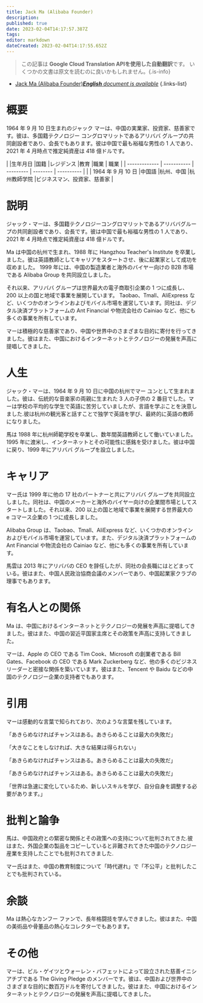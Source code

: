 ```yaml
---
title: Jack Ma (Alibaba Founder)
description: 
published: true
date: 2023-02-04T14:17:57.387Z
tags: 
editor: markdown
dateCreated: 2023-02-04T14:17:55.652Z
---
```


> この記事は **Google Cloud Translation APIを使用した自動翻訳**です。
いくつかの文書は原文を読むのに良いかもしれません。{.is-info}



- [Jack Ma (Alibaba Founder)***English** document is available*](/en/Knowledge-base/Dictionary/Person/jack-ma-alibaba-founder)
{.links-list}


# 概要

1964 年 9 月 10 日生まれのジャック マーは、中国の実業家、投資家、慈善家です。彼は、多国籍テクノロジー コングロマリットであるアリババ グループの共同創設者であり、会長でもあります。彼は中国で最も裕福な男性の 1 人であり、2021 年 4 月時点で推定純資産は 418 億ドルです。

| |生年月日 |国籍 |レジデンス |教育 |職業 | 職業
| | ------------- | ----------- | --------- | -------- | ---------- |
| | 1964 年 9 月 10 日 |中国語 |杭州、中国 |杭州教師学院 |ビジネスマン、投資家、慈善家 |

# 説明

ジャック・マーは、多国籍テクノロジーコングロマリットであるアリババグループの共同創設者であり、会長です。彼は中国で最も裕福な男性の 1 人であり、2021 年 4 月時点で推定純資産は 418 億ドルです。

Ma は中国の杭州で生まれ、1988 年に Hangzhou Teacher's Institute を卒業しました。彼は英語教師としてキャリアをスタートさせ、後に起業家として成功を収めました。 1999 年には、中国の製造業者と海外のバイヤー向けの B2B 市場である Alibaba Group を共同設立しました。

それ以来、アリババ グループは世界最大の電子商取引企業の 1 つに成長し、200 以上の国と地域で事業を展開しています。 Taobao、Tmall、AliExpress など、いくつかのオンラインおよびモバイル市場を運営しています。同社は、デジタル決済プラットフォームの Ant Financial や物流会社の Cainiao など、他にも多くの事業を所有しています。

マーは積極的な慈善家であり、中国や世界中のさまざまな目的に寄付を行ってきました。彼はまた、中国におけるインターネットとテクノロジーの発展を声高に提唱してきました。

# 人生

ジャック・マーは、1964 年 9 月 10 日に中国の杭州でマー ユンとして生まれました。彼は、伝統的な音楽家の両親に生まれた 3 人の子供の 2 番目でした。マーは学校の平均的な学生で英語に苦労していましたが、言語を学ぶことを決意しました.彼は杭州の観光客と話すことで独学で英語を学び、最終的に英語の教師になりました。

馬は 1988 年に杭州師範学校を卒業し、数年間英語教師として働いていました。 1995 年に渡米し、インターネットとその可能性に感銘を受けました。彼は中国に戻り、1999 年にアリババ グループを設立しました。

# キャリア

マー氏は 1999 年に他の 17 社のパートナーと共にアリババ グループを共同設立しました。同社は、中国のメーカーと海外のバイヤー向けの企業間市場としてスタートしました。それ以来、200 以上の国と地域で事業を展開する世界最大の e コマース企業の 1 つに成長しました。

Alibaba Group は、Taobao、Tmall、AliExpress など、いくつかのオンラインおよびモバイル市場を運営しています。また、デジタル決済プラットフォームの Ant Financial や物流会社の Cainiao など、他にも多くの事業を所有しています。

馬雲は 2013 年にアリババの CEO を辞任したが、同社の会長職にはとどまっている。彼はまた、中国人民政治協商会議のメンバーであり、中国起業家クラブの理事でもあります。

# 有名人との関係

Ma は、中国におけるインターネットとテクノロジーの発展を声高に提唱してきました。彼はまた、中国の習近平国家主席とその政策を声高に支持してきました。

マーは、Apple の CEO である Tim Cook、Microsoft の創業者である Bill Gates、Facebook の CEO である Mark Zuckerberg など、他の多くのビジネス リーダーと密接な関係を築いています。彼はまた、Tencent や Baidu などの中国のテクノロジー企業の支持者でもあります。

# 引用

マーは感動的な言葉で知られており、次のような言葉を残しています。

「あきらめなければチャンスはある。あきらめることは最大の失敗だ」

「大きなことをしなければ、大きな結果は得られない」

「あきらめなければチャンスはある。あきらめることは最大の失敗だ」

「あきらめなければチャンスはある。あきらめることは最大の失敗だ」

「世界は急速に変化しているため、新しいスキルを学び、自分自身を調整する必要があります。」

# 批判と論争

馬は、中国政府との緊密な関係とその政策への支持について批判されてきた.彼はまた、外国企業の製品をコピーしていると非難されてきた中国のテクノロジー産業を支持したことでも批判されてきました.

マー氏はまた、中国の教育制度について「時代遅れ」で「不公平」と批判したことでも批判されている。

# 余談

Ma は熱心なカンフー ファンで、長年格闘技を学んできました。彼はまた、中国の美術品や骨董品の熱心なコレクターでもあります。

# その他

マーは、ビル・ゲイツとウォーレン・バフェットによって設立された慈善イニシアチブである The Giving Pledge のメンバーです。彼は、中国および世界中のさまざまな目的に数百万ドルを寄付してきました。彼はまた、中国におけるインターネットとテクノロジーの発展を声高に提唱してきました。
